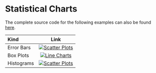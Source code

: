# Statistical Charts

The complete source code for the following examples can also be found [here](https://github.com/plotly/plotly.rs/tree/main/examples/statistical_charts).

Kind | Link
:---|:----:
Error Bars |[![Scatter Plots](./img/error_bars.png)](./statistical_charts/error_bars.md)
Box Plots | [![Line Charts](./img/box_plot.png)](./statistical_charts/box_plots.md)
Histograms | [![Scatter Plots](./img/overlaid_histogram.png)](./statistical_charts/histograms.md)
